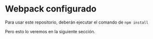 # Webpack configurado

Para usar este repositorio, deberán ejecutar el comando de ```npm install```

Pero esto lo veremos en la siguiente sección.
